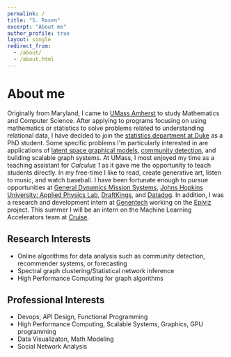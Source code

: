 ```yaml
---
permalink: /
title: "S. Rosen"
excerpt: "About me"
author_profile: true
layout: single
redirect_from: 
  - /about/
  - /about.html
---
```


About me
======

Originally from Maryland, I came to [UMass Amherst](https://www.umass.edu/) to study Mathematics and Computer Science. After applying to programs focusing on using mathematics or statistics to solve problems related to understanding relational data, I have decided to join the [statistics department at Duke](https://stat.duke.edu/) as a PhD student. Some specific problems I'm particularly interested in are applications of [latent space graphical models](/portfolio/rdpg-sampler), [community detection](/writings/two-truths), and building scalable graph systems. At UMass, I most enjoyed my time as a teaching assistant for *Calculus 1* as it gave me the opportunity to teach students directly. In my free-time I like to read, create generative art, listen to music, and watch baseball. I have been fortunate enough to pursue opportunities at [General Dynamics Mission Systems](https://gdmissionsystems.com/), [Johns Hopkins University: Applied Physics Lab](https://www.jhuapl.edu/), [DraftKings](https://www.draftkings.com/), and [Datadog](https://www.datadoghq.com). In addition, I was a research and development intern at [Genentech](https://www.gene.com) working on the [Epiviz](https://epiviz.github.io/) project. This summer I will be an intern on the Machine Learning Accelerators team at [Cruise](https://www.getcruise.com).

Research Interests
------
* Online algorithms for data analysis such as community detection, recommender systems, or forecasting
* Spectral graph clustering/Statistical network inference
* High Performance Computing for graph algorithms

Professional Interests
------
* Devops, API Design, Functional Programming
* High Performance Computing, Scalable Systems, Graphics, GPU programming
* Data Visualizaton, Math Modeling
* Social Network Analysis
